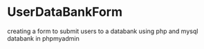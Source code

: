 # UserDataBankForm
creating a form to submit users to a databank using php and mysql databank in phpmyadmin
